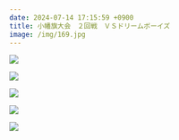 ```yaml
---
date: 2024-07-14 17:15:59 +0900
title: 小幡旗大会　２回戦　ＶＳドリームボーイズ
image: /img/169.jpg
---
```

![](/img/165.jpg)

![](/img/166.jpg)

![](/img/167.jpg)

![](/img/168.jpg)

![](/img/170.jpg)


